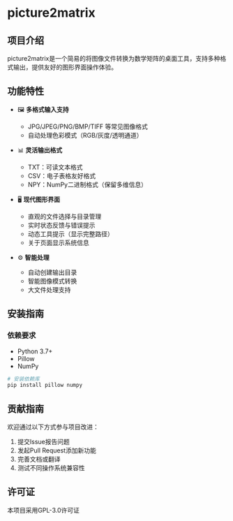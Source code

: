 # picture2matrix

## 项目介绍
picture2matrix是一个简易的将图像文件转换为数学矩阵的桌面工具，支持多种格式输出，提供友好的图形界面操作体验。

## 功能特性

- 🖼️ **多格式输入支持**
  - JPG/JPEG/PNG/BMP/TIFF 等常见图像格式
  - 自动处理色彩模式（RGB/灰度/透明通道）

- 📊 **灵活输出格式**
  - TXT：可读文本格式
  - CSV：电子表格友好格式
  - NPY：NumPy二进制格式（保留多维信息）

- 🖥️ **现代图形界面**
  - 直观的文件选择与目录管理
  - 实时状态反馈与错误提示
  - 动态工具提示（显示完整路径）
  - 关于页面显示系统信息

- ⚙️ **智能处理**
  - 自动创建输出目录
  - 智能图像模式转换
  - 大文件处理支持

## 安装指南

### 依赖要求
- Python 3.7+
- Pillow
- NumPy

```bash
# 安装依赖库
pip install pillow numpy
```

## 贡献指南
欢迎通过以下方式参与项目改进：
1. 提交Issue报告问题
2. 发起Pull Request添加新功能
3. 完善文档或翻译
4. 测试不同操作系统兼容性

## 许可证
本项目采用GPL-3.0许可证

